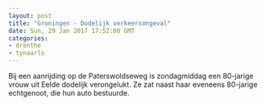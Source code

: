 ```yaml
---
layout: post
title: "Groningen - Dodelijk verkeersongeval"
date: Sun, 29 Jan 2017 17:52:00 GMT
categories: 
- drenthe 
- tynaarlo 
---
```


Bij een aanrijding op de Paterswoldseweg is zondagmiddag een 80-jarige vrouw uit Eelde dodelijk verongelukt. Ze zat naast haar eveneens 80-jarige echtgenoot, die hun auto bestuurde.
